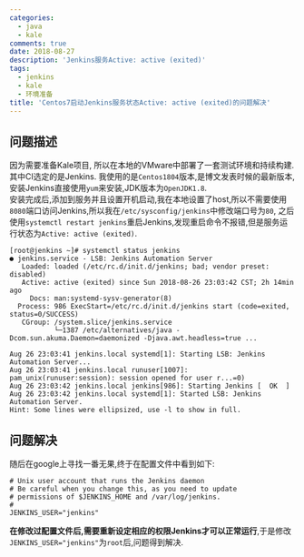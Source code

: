 ```yaml
---
categories:
  - java
  - kale
comments: true
date: 2018-08-27
description: 'Jenkins服务Active: active (exited)'
tags:
  - jenkins
  - kale
  - 环境准备
title: 'Centos7启动Jenkins服务状态Active: active (exited)的问题解决'
---
```



## 问题描述
因为需要准备Kale项目, 所以在本地的VMware中部署了一套测试环境和持续构建. 其中CI选定的是Jenkins. 我使用的是`Centos1804`版本,是博文发表时候的最新版本,安装Jenkins直接使用`yum`来安装,JDK版本为`OpenJDK1.8`.  
安装完成后,添加到服务并且设置开机启动,我在本地设置了host,所以不需要使用`8080`端口访问Jenkins,所以我在`/etc/sysconfig/jenkins`中修改端口号为`80`, 之后使用`systemctl restart jenkins`重启Jenkins,发现重启命令不报错,但是服务运行状态为`Active: active (exited)`.  
```
[root@jenkins ~]# systemctl status jenkins
● jenkins.service - LSB: Jenkins Automation Server
   Loaded: loaded (/etc/rc.d/init.d/jenkins; bad; vendor preset: disabled)
   Active: active (exited) since Sun 2018-08-26 23:03:42 CST; 2h 14min ago
     Docs: man:systemd-sysv-generator(8)
  Process: 986 ExecStart=/etc/rc.d/init.d/jenkins start (code=exited, status=0/SUCCESS)
   CGroup: /system.slice/jenkins.service
           └─1387 /etc/alternatives/java -Dcom.sun.akuma.Daemon=daemonized -Djava.awt.headless=true ...

Aug 26 23:03:41 jenkins.local systemd[1]: Starting LSB: Jenkins Automation Server...
Aug 26 23:03:41 jenkins.local runuser[1007]: pam_unix(runuser:session): session opened for user r...=0)
Aug 26 23:03:42 jenkins.local jenkins[986]: Starting Jenkins [  OK  ]
Aug 26 23:03:42 jenkins.local systemd[1]: Started LSB: Jenkins Automation Server.
Hint: Some lines were ellipsized, use -l to show in full.

```

## 问题解决
随后在google上寻找一番无果,终于在配置文件中看到如下:  
```
# Unix user account that runs the Jenkins daemon
# Be careful when you change this, as you need to update
# permissions of $JENKINS_HOME and /var/log/jenkins.
#
JENKINS_USER="jenkins"
```
**在修改过配置文件后,需要重新设定相应的权限Jenkins才可以正常运行**,于是修改`JENKINS_USER="jenkins"`为`root`后,问题得到解决.  